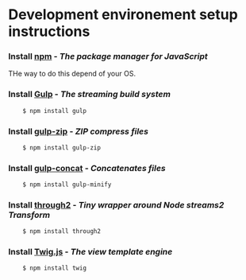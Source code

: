 Development environement setup instructions
===========================================

### Install [npm](https://www.npmjs.com/) - *The package manager for JavaScript*

THe way to do this depend of your OS.

### Install [Gulp](http://gulpjs.com/) - *The streaming build system*

``` bash
    $ npm install gulp
```

### Install [gulp-zip](https://www.npmjs.com/package/gulp-zip) - *ZIP compress files*

``` bash
    $ npm install gulp-zip
```

### Install [gulp-concat](https://www.npmjs.com/package/gulp-concat) - *Concatenates files*

``` bash
    $ npm install gulp-minify
```

### Install [through2](https://github.com/rvagg/through2) - *Tiny wrapper around Node streams2 Transform*

``` bash
    $ npm install through2
```

### Install [Twig.js](https://github.com/twigjs/twig.js) - *The view template engine*

``` bash
    $ npm install twig
```
